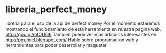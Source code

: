 # libreria_perfect_money
libreria para el uso de la api de perfect money 
Por el momento estaremos mostrando el funcionamiento de esta herramienta en nuestra pagina web.
http://goo.gl/mfOUG6
Tambien puede ver mas articulos interesantes en:
http://pgumiel.blogspot.com/
Hablo sobre programacion web y herramientas para poder desarrollar y maquetar
